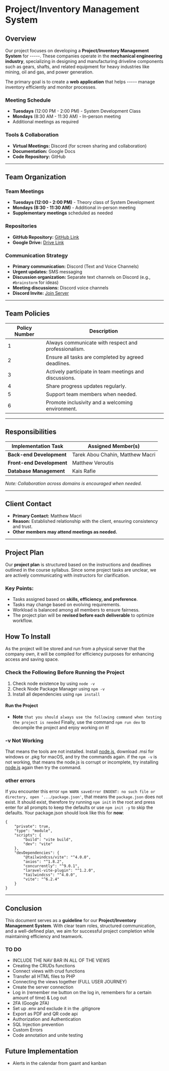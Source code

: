 # Project/Inventory Management System

## Overview
Our project focuses on developing a **Project/Inventory Management System** for -----. These companies operate in the **mechanical engineering industry**, specializing in designing and manufacturing driveline components such as gears, shafts, and related equipment for heavy industries like mining, oil and gas, and power generation.

The primary goal is to create a **web application** that helps ----- manage inventory efficiently and monitor processes. 

### Meeting Schedule
- **Tuesdays** (12:00 PM - 2:00 PM) - System Development Class
- **Mondays** (8:30 AM - 11:30 AM) - In-person meeting
- Additional meetings as required

### Tools & Collaboration
- **Virtual Meetings:** Discord (for screen sharing and collaboration)
- **Documentation:** Google Docs
- **Code Repository:** GitHub

---

## Team Organization
### Team Meetings
- **Tuesdays (12:00 - 2:00 PM)** - Theory class of System Development
- **Mondays (8:30 - 11:30 AM)** - Additional in-person meeting
- **Supplementary meetings** scheduled as needed

### Repositories
- **GitHub Repository:** [GitHub Link](#)  
- **Google Drive:** [Drive Link](https://drive.google.com/drive/folders/1IKmMJHQ8GsyfiEsLtdMCoJcwRlNlh5Fj?usp=sharing)  

### Communication Strategy
- **Primary communication:** Discord (Text and Voice Channels)
- **Urgent updates:** SMS messaging
- **Discussion organization:** Separate text channels on Discord (e.g., `#brainstorm` for ideas)
- **Meeting discussions:** Discord voice channels
- **Discord Invite:** [Join Server](https://discord.gg/qdcdxH8paM)

---

## Team Policies
| Policy Number | Description |
|--------------|-------------|
| 1 | Always communicate with respect and professionalism. |
| 2 | Ensure all tasks are completed by agreed deadlines. |
| 3 | Actively participate in team meetings and discussions. |
| 4 | Share progress updates regularly. |
| 5 | Support team members when needed. |
| 6 | Promote inclusivity and a welcoming environment. |

---

## Responsibilities
| Implementation Task | Assigned Member(s) |
|--------------------|------------------|
| **Back-end Development** | Tarek Abou Chahin, Matthew Macri |
| **Front-end Development** | Matthew Veroutis |
| **Database Management** | Kais Rafie |

*Note: Collaboration across domains is encouraged when needed.*

---

## Client Contact
- **Primary Contact:** Matthew Macri
- **Reason:** Established relationship with the client, ensuring consistency and trust.
- **Other members may attend meetings as needed.**

---

## Project Plan
Our **project plan** is structured based on the instructions and deadlines outlined in the course syllabus. Since some project tasks are unclear, we are actively communicating with instructors for clarification. 

### Key Points:
- Tasks assigned based on **skills, efficiency, and preference**.
- Tasks may change based on evolving requirements.
- Workload is balanced among all members to ensure fairness.
- The project plan will be **revised before each deliverable** to optimize workflow.

## How To Install
As the project will be stored and run from a physical server that the company own, it will be compiled for efficiency purposes for enhancing access and saving space.

### Check the Following Before Running the Project

1. Check node existence by using `node -v`
2. Check Node Package Manager using `npm -v`
3. Install all dependencies using `npm install`

#### Run the Project
* **Note** `that you should always use the following command when testing the project is needed`
Finally, use the command `npm run dev` to decompile the project and enjoy working on it!

### -v Not Working
That means the tools are not installed. Install [node.js](https://nodejs.org), download .msi for windows or .pkg for macOS, and try the commands again. if the `npm -v` is not working, that means the node.js is corrupt or incomplete, try installing [node.js](https://nodejs.org) again then try the command.

### other errors
If you encounter this error `npm WARN saveError ENOENT: no such file or directory, open '.../package.json'`, that means the `package.json` does not exist. It should exist, therefore try running `npm init` in the root and press enter for all prompts to keep the defaults or use `npm init -y` to skip the defaults. Your package.json should look like this for **now**:

``` 
{
    "private": true,
    "type": "module",
    "scripts": {
        "build": "vite build",
        "dev": "vite"
    },
    "devDependencies": {
        "@tailwindcss/vite": "^4.0.0",
        "axios": "^1.8.2",
        "concurrently": "^9.0.1",
        "laravel-vite-plugin": "^1.2.0",
        "tailwindcss": "^4.0.0",
        "vite": "^6.2.4"
    }
}
```
---

## Conclusion
This document serves as a **guideline** for our **Project/Inventory Management System**. With clear team roles, structured communication, and a well-defined plan, we aim for successful project completion while maintaining efficiency and teamwork.

### TO DO
* INCLUDE THE NAV BAR IN ALL OF THE VIEWS 
* Creating the CRUDs functions
* Connect views with crud functions
* Transfer all HTML files to PHP 
* Connecting the views together (FULL USER JOURNEY)
* Create the server connection 
* Log in (remember me button on the log in, remembers for a certain amount of time) & Log out  
* 2FA (Google 2FA)
* Set up .env and exclude it in the .gitignore
* Export as PDF and QR code api 
* Authorization and Authentication
* SQL Injection prevention
* Custom Errors 
* Code annotation and unite testing

## Future Implementation
* Alerts in the calendar from gaant and kanban